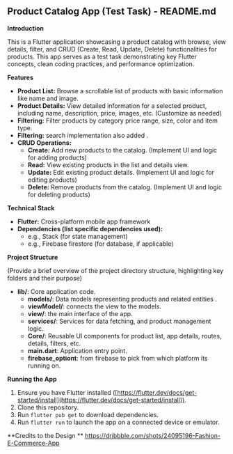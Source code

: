 ## Product Catalog App (Test Task) - README.md

**Introduction**

This is a Flutter application showcasing a product catalog with browse, view details, filter, and
CRUD (Create, Read, Update, Delete) functionalities for products. This app serves as a test task
demonstrating key Flutter concepts, clean coding practices, and performance optimization.

**Features**

* **Product List:** Browse a scrollable list of products with basic information like name and image.
* **Product Details:** View detailed information for a selected product, including name,
  description, price, images, etc. (Customize as needed)
* **Filtering:** Filter products by category price range, size, color and item type.
* **Filtering:** search implementation also added .
* **CRUD Operations:**
    * **Create:** Add new products to the catalog. (Implement UI and logic for adding products)
    * **Read:** View existing products in the list and details view.
    * **Update:** Edit existing product details. (Implement UI and logic for editing products)
    * **Delete:** Remove products from the catalog. (Implement UI and logic for deleting products)

**Technical Stack**

* **Flutter:** Cross-platform mobile app framework
* **Dependencies (list specific dependencies used):**
    * e.g., Stack (for state management)
    * e.g., Firebase firestore (for database, if applicable)

**Project Structure**

(Provide a brief overview of the project directory structure, highlighting key folders and their
purpose)

* **lib/**: Core application code.
    * **models/**: Data models representing products and related entities .
    * **viewModel/**: connects the view to the models.
    * **view/**: the main interface of the app.
    * **services/**: Services for data fetching, and product management logic.
    * **Core/**: Reusable UI components for product list, app details, routes, details, filters,
      etc.
    * **main.dart**: Application entry point.
    * **firebase_optiont**: from firebase to pick from which platform its running on.

**Running the App**

1. Ensure you have Flutter
   installed ([https://flutter.dev/docs/get-started/install](https://flutter.dev/docs/get-started/install)).
2. Clone this repository.
3. Run `flutter pub get` to download dependencies.
4. Run `flutter run` to launch the app on a connected device or emulator.

**Credits to the Design **
https://dribbble.com/shots/24095196-Fashion-E-Commerce-App
